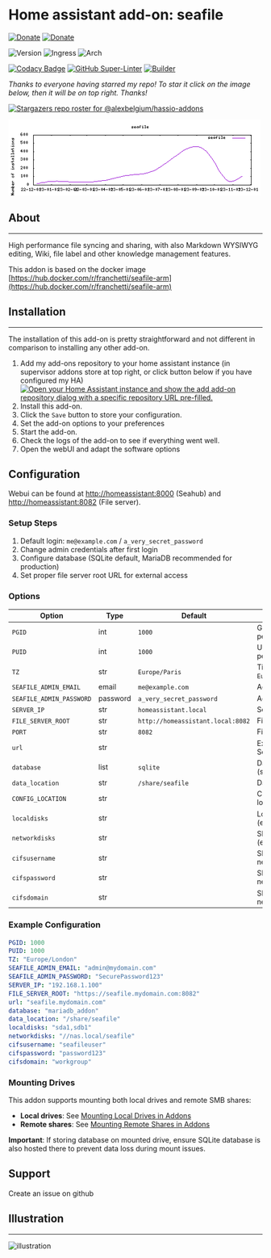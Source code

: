 # Home assistant add-on: seafile

[![Donate][donation-badge]](https://www.buymeacoffee.com/alexbelgium)
[![Donate][paypal-badge]](https://www.paypal.com/donate/?hosted_button_id=DZFULJZTP3UQA)

![Version](https://img.shields.io/badge/dynamic/json?label=Version&query=%24.version&url=https%3A%2F%2Fraw.githubusercontent.com%2Falexbelgium%2Fhassio-addons%2Fmaster%2Fseafile%2Fconfig.json)
![Ingress](https://img.shields.io/badge/dynamic/json?label=Ingress&query=%24.ingress&url=https%3A%2F%2Fraw.githubusercontent.com%2Falexbelgium%2Fhassio-addons%2Fmaster%2Fseafile%2Fconfig.json)
![Arch](https://img.shields.io/badge/dynamic/json?color=success&label=Arch&query=%24.arch&url=https%3A%2F%2Fraw.githubusercontent.com%2Falexbelgium%2Fhassio-addons%2Fmaster%2Fseafile%2Fconfig.json)

[![Codacy Badge](https://app.codacy.com/project/badge/Grade/9c6cf10bdbba45ecb202d7f579b5be0e)](https://www.codacy.com/gh/alexbelgium/hassio-addons/dashboard?utm_source=github.com&utm_medium=referral&utm_content=alexbelgium/hassio-addons&utm_campaign=Badge_Grade)
[![GitHub Super-Linter](https://img.shields.io/github/actions/workflow/status/alexbelgium/hassio-addons/weekly-supelinter.yaml?label=Lint%20code%20base)](https://github.com/alexbelgium/hassio-addons/actions/workflows/weekly-supelinter.yaml)
[![Builder](https://img.shields.io/github/actions/workflow/status/alexbelgium/hassio-addons/onpush_builder.yaml?label=Builder)](https://github.com/alexbelgium/hassio-addons/actions/workflows/onpush_builder.yaml)

[donation-badge]: https://img.shields.io/badge/Buy%20me%20a%20coffee%20(no%20paypal)-%23d32f2f?logo=buy-me-a-coffee&style=flat&logoColor=white
[paypal-badge]: https://img.shields.io/badge/Buy%20me%20a%20coffee%20with%20Paypal-0070BA?logo=paypal&style=flat&logoColor=white

_Thanks to everyone having starred my repo! To star it click on the image below, then it will be on top right. Thanks!_

[![Stargazers repo roster for @alexbelgium/hassio-addons](https://raw.githubusercontent.com/alexbelgium/hassio-addons/master/.github/stars2.svg)](https://github.com/alexbelgium/hassio-addons/stargazers)

![downloads evolution](https://raw.githubusercontent.com/alexbelgium/hassio-addons/master/seafile/stats.png)

## About

---

High performance file syncing and sharing, with also Markdown WYSIWYG editing, Wiki, file label and other knowledge management features.

This addon is based on the docker image [https://hub.docker.com/r/franchetti/seafile-arm](https://hub.docker.com/r/franchetti/seafile-arm)

## Installation

---

The installation of this add-on is pretty straightforward and not different in comparison to installing any other add-on.

1. Add my add-ons repository to your home assistant instance (in supervisor addons store at top right, or click button below if you have configured my HA)
   [![Open your Home Assistant instance and show the add add-on repository dialog with a specific repository URL pre-filled.](https://my.home-assistant.io/badges/supervisor_add_addon_repository.svg)](https://my.home-assistant.io/redirect/supervisor_add_addon_repository/?repository_url=https%3A%2F%2Fgithub.com%2Falexbelgium%2Fhassio-addons)
1. Install this add-on.
1. Click the `Save` button to store your configuration.
1. Set the add-on options to your preferences
1. Start the add-on.
1. Check the logs of the add-on to see if everything went well.
1. Open the webUI and adapt the software options

## Configuration

Webui can be found at <http://homeassistant:8000> (Seahub) and <http://homeassistant:8082> (File server).

### Setup Steps

1. Default login: `me@example.com` / `a_very_secret_password`
2. Change admin credentials after first login
3. Configure database (SQLite default, MariaDB recommended for production)
4. Set proper file server root URL for external access

### Options

| Option | Type | Default | Description |
|--------|------|---------|-------------|
| `PGID` | int | `1000` | Group ID for file permissions |
| `PUID` | int | `1000` | User ID for file permissions |
| `TZ` | str | `Europe/Paris` | Timezone (e.g., `Europe/London`) |
| `SEAFILE_ADMIN_EMAIL` | email | `me@example.com` | Admin email address |
| `SEAFILE_ADMIN_PASSWORD` | password | `a_very_secret_password` | Admin password |
| `SERVER_IP` | str | `homeassistant.local` | Server IP or hostname |
| `FILE_SERVER_ROOT` | str | `http://homeassistant.local:8082` | File server root URL |
| `PORT` | str | `8082` | File server port |
| `url` | str | | External URL for Seafile |
| `database` | list | `sqlite` | Database type (sqlite/mariadb_addon) |
| `data_location` | str | `/share/seafile` | Data storage location |
| `CONFIG_LOCATION` | str | | Custom config file location |
| `localdisks` | str | | Local drives to mount (e.g., `sda1,sdb1,MYNAS`) |
| `networkdisks` | str | | SMB shares to mount (e.g., `//SERVER/SHARE`) |
| `cifsusername` | str | | SMB username for network shares |
| `cifspassword` | str | | SMB password for network shares |
| `cifsdomain` | str | | SMB domain for network shares |

### Example Configuration

```yaml
PGID: 1000
PUID: 1000
TZ: "Europe/London"
SEAFILE_ADMIN_EMAIL: "admin@mydomain.com"
SEAFILE_ADMIN_PASSWORD: "SecurePassword123"
SERVER_IP: "192.168.1.100"
FILE_SERVER_ROOT: "https://seafile.mydomain.com:8082"
url: "seafile.mydomain.com"
database: "mariadb_addon"
data_location: "/share/seafile"
localdisks: "sda1,sdb1"
networkdisks: "//nas.local/seafile"
cifsusername: "seafileuser"
cifspassword: "password123"
cifsdomain: "workgroup"
```

### Mounting Drives

This addon supports mounting both local drives and remote SMB shares:

- **Local drives**: See [Mounting Local Drives in Addons](https://github.com/alexbelgium/hassio-addons/wiki/Mounting-Local-Drives-in-Addons)
- **Remote shares**: See [Mounting Remote Shares in Addons](https://github.com/alexbelgium/hassio-addons/wiki/Mounting-remote-shares-in-Addons)

**Important**: If storing database on mounted drive, ensure SQLite database is also hosted there to prevent data loss during mount issues.

## Support

Create an issue on github

## Illustration

---

![illustration](https://seafile.com/img/slider/artistdetails.png)

[repository]: https://github.com/alexbelgium/hassio-addons
